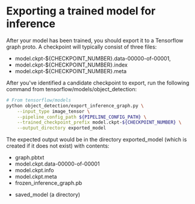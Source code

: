 # Exporting a trained model for inference

After your model has been trained, you should export it to a Tensorflow
graph proto. A checkpoint will typically consist of three files:

* model.ckpt-${CHECKPOINT_NUMBER}.data-00000-of-00001,
* model.ckpt-${CHECKPOINT_NUMBER}.index
* model.ckpt-${CHECKPOINT_NUMBER}.meta

After you've identified a candidate checkpoint to export, run the following
command from tensorflow/models/object_detection:

``` bash
# From tensorflow/models
python object_detection/export_inference_graph.py \
    --input_type image_tensor \
    --pipeline_config_path ${PIPELINE_CONFIG_PATH} \
    --trained_checkpoint_prefix model.ckpt-${CHECKPOINT_NUMBER} \
    --output_directory exported_model
```

The expected output would be in the directory exported_model (which is created if it does not exist) with contents:
 - graph.pbtxt
 - model.ckpt.data-00000-of-00001
 - model.ckpt.info
 - model.ckpt.meta
 - frozen_inference_graph.pb
 + saved_model (a directory)
